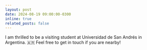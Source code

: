 ```yaml
---
layout: post
date: 2024-08-19 09:00:00-0300
inline: true
related_posts: false
---
```


I am thrilled to be a visiting student at Universidad de San Andrés in Argentina. 🇦🇷
Feel free to get in touch if you are nearby!

